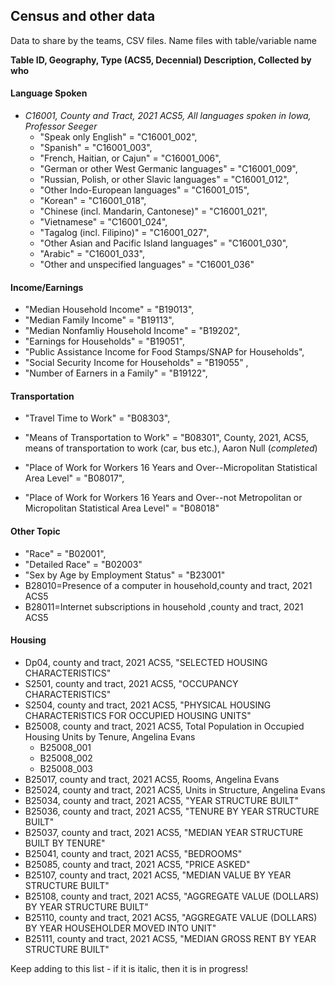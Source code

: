 ## Census and other data

Data to share by the teams, CSV files. Name files with table/variable name

**Table ID, Geography, Type (ACS5, Decennial) Description, Collected by who**

#### Language Spoken

-   *C16001, County and Tract, 2021 ACS5, All languages spoken in Iowa, Professor Seeger*
    -   "Speak only English" = "C16001_002",
    -   "Spanish" = "C16001_003",
    -   "French, Haitian, or Cajun" = "C16001_006",
    -   "German or other West Germanic languages" = "C16001_009",
    -   "Russian, Polish, or other Slavic languages" = "C16001_012",
    -   "Other Indo-European languages" = "C16001_015",
    -   "Korean" = "C16001_018",
    -   "Chinese (incl. Mandarin, Cantonese)" = "C16001_021",
    -   "Vietnamese" = "C16001_024",
    -   "Tagalog (incl. Filipino)" = "C16001_027",
    -   "Other Asian and Pacific Island languages" = "C16001_030",
    -   "Arabic" = "C16001_033",
    -   "Other and unspecified languages" = "C16001_036"

#### Income/Earnings

-   "Median Household Income" = "B19013",
-   "Median Family Income" = "B19113",
-   "Median Nonfamliy Household Income" = "B19202",
-   "Earnings for Households" = "B19051",
-   "Public Assistance Income for Food Stamps/SNAP for Households",
-   "Social Security Income for Households" = "B19055" ,
-   "Number of Earners in a Family" = "B19122",

#### Transportation

-   "Travel Time to Work" = "B08303",

-   "Means of Transportation to Work" = "B08301", County, 2021, ACS5, means of transportation to work (car, bus etc.), Aaron Null (*completed*)

-   "Place of Work for Workers 16 Years and Over--Micropolitan Statistical Area Level" = "B08017",

-   "Place of Work for Workers 16 Years and Over--not Metropolitan or Micropolitan Statistical Area Level" = "B08018"

#### Other Topic

-   "Race" = "B02001",
-   "Detailed Race" = "B02003"
-   "Sex by Age by Employment Status" = "B23001"
-   B28010=Presence of a computer in household,county and tract, 2021 ACS5
-   B28011=Internet subscriptions in household ,county and tract, 2021 ACS5

#### Housing

-   Dp04, county and tract, 2021 ACS5, "SELECTED HOUSING CHARACTERISTICS"
-   S2501, county and tract, 2021 ACS5, "OCCUPANCY CHARACTERISTICS"
-   S2504, county and tract, 2021 ACS5, "PHYSICAL HOUSING CHARACTERISTICS FOR OCCUPIED HOUSING UNITS"
-   B25008, county and tract, 2021 ACS5, Total Population in Occupied Housing Units by Tenure, Angelina Evans
    - B25008_001 
    - B25008_002 
    - B25008_003 
-   B25017, county and tract, 2021 ACS5, Rooms, Angelina Evans
-   B25024, county and tract, 2021 ACS5, Units in Structure, Angelina Evans
-   B25034, county and tract, 2021 ACS5, "YEAR STRUCTURE BUILT"
-   B25036, county and tract, 2021 ACS5, "TENURE BY YEAR STRUCTURE BUILT"
-   B25037, county and tract, 2021 ACS5, "MEDIAN YEAR STRUCTURE BUILT BY TENURE"
-   B25041, county and tract, 2021 ACS5, "BEDROOMS"
-   B25085, county and tract, 2021 ACS5, "PRICE ASKED"
-   B25107, county and tract, 2021 ACS5, "MEDIAN VALUE BY YEAR STRUCTURE BUILT"
-   B25108, county and tract, 2021 ACS5, "AGGREGATE VALUE (DOLLARS) BY YEAR STRUCTURE BUILT"
-   B25110, county and tract, 2021 ACS5, "AGGREGATE VALUE (DOLLARS) BY YEAR HOUSEHOLDER MOVED INTO UNIT"
-   B25111, county and tract, 2021 ACS5, "MEDIAN GROSS RENT BY YEAR STRUCTURE BUILT"

Keep adding to this list - if it is italic, then it is in progress!
